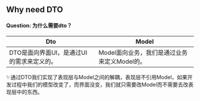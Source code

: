 ## Why need DTO

#### Question: 为什么需要dto？

|Dto|Model|
|---|---|
| DTO是面向界面UI，是通过UI的需求来定义的。|Model面向业务，我们是通过业务来定义Model的。|

✨通过DTO我们实现了表现层与Model之间的解耦，表现层不引用Model，如果开发过程中我们的模型改变了，而界面没变，我们就只需要改Model而不需要去改表现层中的东西。